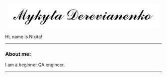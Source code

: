 <img src="Name.png" alt="Mykyta Derevianenko" />

<p1>Hi, name is Nikita!</p1>

---

### About me:

I am a beginner QA engineer.

---

<!--
**MykytaDerevianenko/MykytaDerevianenko** is a ✨ _special_ ✨ repository because its `README.md` (this file) appears on your GitHub profile.

Here are some ideas to get you started:

- 🔭 I’m currently working on ...
- 🌱 I’m currently learning ...
- 👯 I’m looking to collaborate on ...
- 🤔 I’m looking for help with ...
- 💬 Ask me about ...
- 📫 How to reach me: ...
- 😄 Pronouns: ...
- ⚡ Fun fact: ...
-->
